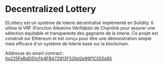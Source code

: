 # Decentralized Lottery

DLottery est un système de loterie décentralisé implémenté en Solidity. Il utilise le VRF (Fonction Aléatoire Vérifiable) de Chainlink pour assurer une sélection équitable et transparente des gagnants de la loterie. Ce projet est construit sur Ethereum et est conçu pour être une démonstration simple mais efficace d'un système de loterie basé sur la blockchain.

Addresse du smart contract : [0x225FeBdD51cFb4FB472913F526d2e99f1C555a85](https://sepolia.etherscan.io/address/0x225FeBdD51cFb4FB472913F526d2e99f1C555a85)

